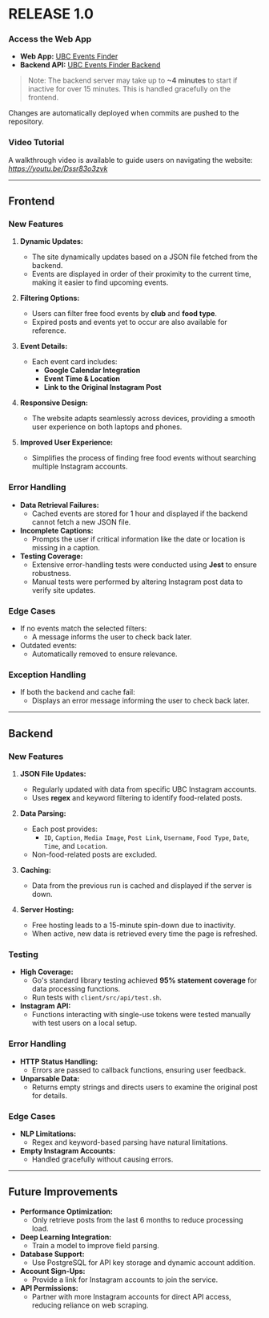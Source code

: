 # RELEASE 1.0

### Access the Web App
- **Web App:** [UBC Events Finder](https://ubc-events-finder.vercel.app/)
- **Backend API:** [UBC Events Finder Backend](https://ubc-events-finder.onrender.com/)

> Note: The backend server may take up to **~4 minutes** to start if inactive for over 15 minutes. This is handled gracefully on the frontend.

Changes are automatically deployed when commits are pushed to the repository.

### Video Tutorial
A walkthrough video is available to guide users on navigating the website: *https://youtu.be/Dssr83o3zvk*

---

## Frontend

### New Features
1. **Dynamic Updates:** 
   - The site dynamically updates based on a JSON file fetched from the backend.
   - Events are displayed in order of their proximity to the current time, making it easier to find upcoming events.

2. **Filtering Options:** 
   - Users can filter free food events by **club** and **food type**.
   - Expired posts and events yet to occur are also available for reference.

3. **Event Details:**
   - Each event card includes:
     - **Google Calendar Integration**
     - **Event Time & Location**
     - **Link to the Original Instagram Post**

4. **Responsive Design:**
   - The website adapts seamlessly across devices, providing a smooth user experience on both laptops and phones.

5. **Improved User Experience:**
   - Simplifies the process of finding free food events without searching multiple Instagram accounts.

### Error Handling
- **Data Retrieval Failures:**
  - Cached events are stored for 1 hour and displayed if the backend cannot fetch a new JSON file.
- **Incomplete Captions:**
  - Prompts the user if critical information like the date or location is missing in a caption.
- **Testing Coverage:**
  - Extensive error-handling tests were conducted using **Jest** to ensure robustness.
  - Manual tests were performed by altering Instagram post data to verify site updates.

### Edge Cases
- If no events match the selected filters:
  - A message informs the user to check back later.
- Outdated events:
  - Automatically removed to ensure relevance.

### Exception Handling
- If both the backend and cache fail:
  - Displays an error message informing the user to check back later.

---

## Backend

### New Features
1. **JSON File Updates:** 
   - Regularly updated with data from specific UBC Instagram accounts.
   - Uses **regex** and keyword filtering to identify food-related posts.

2. **Data Parsing:**
   - Each post provides:
     - `ID`, `Caption`, `Media Image`, `Post Link`, `Username`, `Food Type`, `Date`, `Time`, and `Location`.
   - Non-food-related posts are excluded.

3. **Caching:**
   - Data from the previous run is cached and displayed if the server is down.

4. **Server Hosting:**
   - Free hosting leads to a 15-minute spin-down due to inactivity.
   - When active, new data is retrieved every time the page is refreshed.

### Testing
- **High Coverage:** 
  - Go's standard library testing achieved **95% statement coverage** for data processing functions.
  - Run tests with `client/src/api/test.sh`.
- **Instagram API:**
  - Functions interacting with single-use tokens were tested manually with test users on a local setup.

### Error Handling
- **HTTP Status Handling:** 
  - Errors are passed to callback functions, ensuring user feedback.
- **Unparsable Data:**
  - Returns empty strings and directs users to examine the original post for details.

### Edge Cases
- **NLP Limitations:**
  - Regex and keyword-based parsing have natural limitations.
- **Empty Instagram Accounts:**
  - Handled gracefully without causing errors.

---

## Future Improvements
- **Performance Optimization:**
  - Only retrieve posts from the last 6 months to reduce processing load.
- **Deep Learning Integration:**
  - Train a model to improve field parsing.
- **Database Support:**
  - Use PostgreSQL for API key storage and dynamic account addition.
- **Account Sign-Ups:**
  - Provide a link for Instagram accounts to join the service.
- **API Permissions:**
  - Partner with more Instagram accounts for direct API access, reducing reliance on web scraping.
